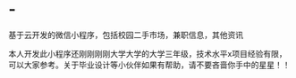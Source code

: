 # -
基于云开发的微信小程序，包括校园二手市场，兼职信息，其他资讯

本人开发此小程序还刚刚刚刚大学大学的大学三年级，技术水平x项目经验有限，可以大家参考。关于毕业设计等小伙伴如果有帮助，请不要吝啬你手中的星星！！
